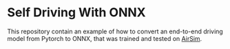 # Self Driving With ONNX
This repository contain an example of how to convert an end-to-end driving model from Pytorch to ONNX, that was trained and tested on [AirSim](https://github.com/Microsoft/AirSim). 
